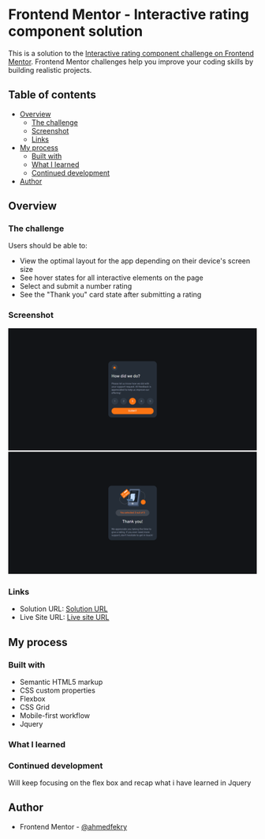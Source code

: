 # Frontend Mentor - Interactive rating component solution

This is a solution to the [Interactive rating component challenge on Frontend Mentor](https://www.frontendmentor.io/challenges/interactive-rating-component-koxpeBUmI). Frontend Mentor challenges help you improve your coding skills by building realistic projects. 

## Table of contents

- [Overview](#overview)
  - [The challenge](#the-challenge)
  - [Screenshot](#screenshot)
  - [Links](#links)
- [My process](#my-process)
  - [Built with](#built-with)
  - [What I learned](#what-i-learned)
  - [Continued development](#continued-development)
- [Author](#author)

## Overview

### The challenge

Users should be able to:

- View the optimal layout for the app depending on their device's screen size
- See hover states for all interactive elements on the page
- Select and submit a number rating
- See the "Thank you" card state after submitting a rating

### Screenshot

![](./images/screen1.png)
![](./images/screen2.png)

### Links

- Solution URL: [Solution URL ](https://github.com/ahmedfekry/ahmedfekry.github.io/tree/master/FrontendMentor/interactive-rating-component-main)
- Live Site URL: [Live site URL](https://ahmedfekry.github.io/FrontendMentor/interactive-rating-component-main/)

## My process

### Built with

- Semantic HTML5 markup
- CSS custom properties
- Flexbox
- CSS Grid
- Mobile-first workflow
- Jquery

### What I learned

### Continued development

Will keep focusing on the flex box and recap what i have learned in Jquery

## Author

- Frontend Mentor - [@ahmedfekry](https://www.frontendmentor.io/profile/ahmedfekry)
